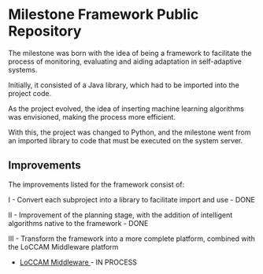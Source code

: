 # Milestone Framework Public Repository

The milestone was born with the idea of ​​being a framework to facilitate the process of monitoring, evaluating and aiding adaptation in self-adaptive systems.

Initially, it consisted of a Java library, which had to be imported into the project code.

As the project evolved, the idea of ​​inserting machine learning algorithms was envisioned, making the process more efficient.

With this, the project was changed to Python, and the milestone went from an imported library to code that must be executed on the system server.


<!-- ## Installation -->

<!-- //Currently, the installation process consists of adding the project classes to the desired self-adaptive system, paying attention to the hierarchy system presented by the project. -->
## Improvements

The improvements listed for the framework consist of:

I - Convert each subproject into a library to facilitate import and use - DONE

II - Improvement of the planning stage, with the addition of intelligent algorithms native to the framework - DONE


III - Transform the framework into a more complete platform, combined with the LoCCAM Middleware platform
 - [LoCCAM Middleware ](https://dl.acm.org/doi/abs/10.1145/2480362.2480465) - IN PROCESS
